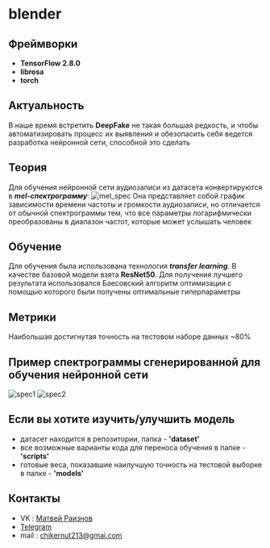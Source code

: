 # blender
## Фреймворки
- **TensorFlow 2.8.0**
- **librosa**
- **torch**
## Актуальность
В наше время встретить **DeepFake** не такая большая редкость, и чтобы автоматизировать процесс их выявления и обезопасить себя ведется разработка нейронной сети, способной это сделать
## Теория
Для обучения нейронной сети аудиозаписи из датасета конвертируются в ***mel-спектрограмму***:
![mel_spec](https://miro.medium.com/max/1400/1*zX-rizZKXXg7Ju-entot9g.png)
Она представляет собой график зависимости времени частоты и громкости аудиозаписи, но отличается от обычной спектрограммы тем, что все параметры логарифмически преобразованы в диапазон частот, которые может услышать человек
## Обучение
Для обучения была использована технология ***transfer learning***. В качестве базовой модели взята **ResNet50**. Для получения лучшего результата использовался Баесовский алгоритм оптимизации с помощью которого были получены оптимальные гиперпараметры
## Метрики
Наибольшая достигнутая точность на тестовом наборе данных ~80%
## Пример спектрограммы сгенерированной для обучения нейронной сети
![spec1](https://sun9-74.userapi.com/impf/qu6fFigr2Kbvun37TfyrNtXqAX1DCn-EffSfKw/OoS7F52nAY0.jpg?size=224x224&quality=95&sign=e42c2d19ebb3c33a30ac820d7e7de243&type=album)
![spec2](https://sun9-85.userapi.com/impf/tX5u8i1j-8K_MPBmmOPJN9pA3ts8bN852xTBLA/8sx7r5IMoaA.jpg?size=350x350&quality=95&sign=04a3a17c0226e3a5d87b434b40dac8ee&type=album)
## Если вы хотите изучить/улучшить модель
- датасет находится в репозитории, папка - **'dataset'**
- все возможные варианты кода для переноса обучения в папке - **'scripts'**
- готовые веса, показавшие наилучшую точность на тестовой выборке в папке - **'models'**
## Контакты
- VK : [Матвей Раизнов](https://vk.com/maveyuma)
- [Telegram](https://t.me/barulitka)
- mail : chikernut213@gmai.com
